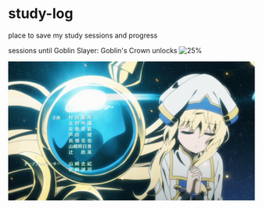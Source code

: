 # study-log

place to save my study sessions and progress

sessions until Goblin Slayer: Goblin's Crown unlocks
![25%](https://progress-bar.xyz/2/?show_text=false&title=2/8&progress_background=FFB6C1&progress_color=ffffff)

![](https://github.com/BlairKirara/study-log/blob/main/goblin.gif)


